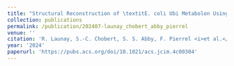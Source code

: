 ```yaml
---
title: "Structural Reconstruction of \textitE. coli Ubi Metabolon Using an AlphaFold2-Based Computational Framework"
collection: publications
permalink: /publication/202407-launay_chobert_abby_pierrel
venue: ''
citation: 'R. Launay, S.-C. Chobert, S. S. Abby, F. Pierrel <i>et al.</i>. <b>Structural Reconstruction of \textitE. coli Ubi Metabolon Using an AlphaFold2-Based Computational Framework</b>, <i>J. Chem. Inf. Model.,</i> July 2024'
year: '2024'
paperurl: 'https://pubs.acs.org/doi/10.1021/acs.jcim.4c00304'
---
```

